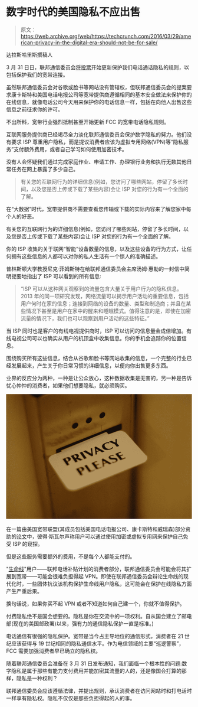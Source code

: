 # 数字时代的美国隐私不应出售 

> 原文：<https://web.archive.org/web/https://techcrunch.com/2016/03/29/american-privacy-in-the-digital-era-should-not-be-for-sale/>

达拉斯哈里斯撰稿人

3 月 31 日日，联邦通信委员会[将投票](https://web.archive.org/web/20221224194758/https://www.fcc.gov/news-events/events/2016/03/march-2016-open-commission-meeting)开始更新保护我们电话通话隐私的规则，以包括保护我们的宽带连接。

虽然联邦通信委员会对谷歌或脸书等网站没有管辖权，但联邦通信委员会的提案要求康卡斯特和美国电话电报公司等宽带提供商遵循相同的基本安全做法来保护你的在线信息，就像电话公司今天用来保护你的电话信息一样，包括在向他人出售这些信息之前征求你的许可。

不出所料，宽带行业强烈抵制甚至开始更新 FCC 的宽带电话隐私规则。

互联网服务提供商已经竭尽全力淡化联邦通信委员会保护数字隐私的努力。他们没有要求 ISP 尊重用户隐私，而是提议消费者应该为虚拟专用网络(VPN)等“隐私服务”支付额外费用，或者自己学习如何使用加密技术。

没有人会怀疑我们通过完成家庭作业、申请工作、办理银行业务和执行无数其他日常任务在网上暴露了多少自己。

> 有关您的互联网行为的详细信息(例如，您访问了哪些网站，停留了多长时间，以及您是否上传或下载了某些内容)会让 ISP 对您的行为有一个全面的了解。

在“大数据”时代，宽带提供商不需要查看您传输或下载的实际内容来了解您家中每个人的好恶。

有关您的互联网行为的详细信息(例如，您访问了哪些网站，停留了多长时间，以及您是否上传或下载了某些内容)会让 ISP 对您的行为有一个全面的了解。

你的 ISP 收集的关于联网“智能”设备数量的信息，以及这些设备的行为方式，让任何拥有这些信息的人都可以对你的私人生活有一个惊人的准确描述。

普林斯顿大学教授尼克·菲姆斯特在给联邦通信委员会主席汤姆·惠勒的一封信中简明扼要地指出了 ISP 可以看到的所有信息:

> “ISP 可以从这种网关观察到的流量包含大量关于用户行为的隐私信息。2013 年的同一项研究发现，网络流量可以揭示用户活动的重要信息，包括用户何时在家的信息；连接到网络的设备的数量、类型和制造商；并且在某些情况下甚至是用户在家中的醒来和睡眠模式。值得注意的是，即使在加密流量的情况下，我们也可以观察到用户活动的这些特征。”

当 ISP 同时也是客户的有线电视提供商时，ISP 可以访问的信息量会成倍增加。有线电视公司可以也确实从用户的机顶盒中收集信息。你的手机会追踪你的位置信息。

围绕购买所有这些信息，结合从谷歌和脸书等网站收集的信息，一个完整的行业已经发展起来，产生关于你日常习惯的详细信息，以便向你出售更多东西。

业界的反应分为两种，一种是让公众放心，这种数据收集是无害的，另一种是告诉忧心忡忡的消费者，如果他们想要隐私，就必须购买。

![privacy please](img/d310f7c03fc21821fec0561218ccb84d.png)

在一篇由美国宽带联盟(其成员包括美国电话电报公司、康卡斯特和威瑞森)部分资助的[论文](https://web.archive.org/web/20221224194758/http://peterswire.net/wp-content/uploads/Online-Privacy-and-ISPs.pdf)中，彼得·斯瓦尔声称用户可以通过使用加密或虚拟专用网来保护自己免受 ISP 的窥探。

但是这些服务需要额外的费用，不是每个人都能支付的。

"[生命线](https://web.archive.org/web/20221224194758/https://www.fcc.gov/general/lifeline-program-low-income-consumers)"用户——联邦电话补贴计划的消费者部分，联邦通信委员会可能会将其扩展到宽带——可能会很难负担得起 VPN。即使在联邦通信委员会辩论生命线的现代化时，一些团体抗议该机构保护生命线用户隐私，这可能会在保护在线隐私方面产生严重后果。

换句话说，如果你买不起 VPN 或者不知道如何自己建一个，你就不值得保护。

付费隐私绝不是国会想要的。隐私是你在交流中的一项权利。自从国会建立了邮电部(现在的美国邮政署​)以来，强有力的通信隐私保护一直是标准。)

电话通信有很强的隐私保护。宽带是当今占主导地位的通信形式，消费者在 21 世纪应该获得与 19 世纪相同的隐私通信水平。作为电信领域的主要“巡逻警察”，FCC 需要加强消费者早已确立的隐私权。

随着联邦通信委员会准备在 3 月 31 日发布通知，我们面临一个根本性的问题:数字隐私是属于那些有能力支付费用并能加密其流量的人的，还是像国会打算的那样，隐私是一种权利？

联邦通信委员会应该遵循法律，并提出规则，承认消费者在访问网站时和打电话时一样享有隐私权。隐私不仅仅是那些负担得起的人的事。